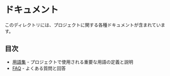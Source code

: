 # ドキュメント

このディレクトリには、プロジェクトに関する各種ドキュメントが含まれています。

## 目次

- [用語集](./glossary.md) - プロジェクトで使用される重要な用語の定義と説明
- [FAQ](./faq.md) - よくある質問と回答

